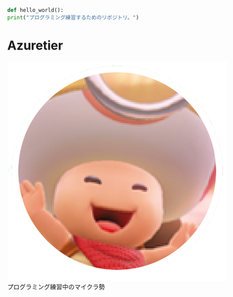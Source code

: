 ```python
def hello_world():
print("プログラミング練習するためのリポジトリ。")
```

# Azuretier
<img src="./azure.png">
プログラミング練習中のマイクラ勢